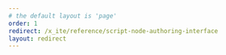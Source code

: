 ```yaml
---
# the default layout is 'page'
order: 1
redirect: /x_ite/reference/script-node-authoring-interface
layout: redirect
---
```

